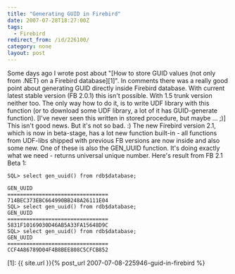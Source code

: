 ```yaml
---
title: "Generating GUID in Firebird"
date: 2007-07-28T18:27:00Z
tags:
  - Firebird
redirect_from: /id/226100/
category: none
layout: post
---
```

Some days ago I wrote post about "[How to store GUID values (not only from .NET) on a Firebird database][1]". In comments there was a really good point about generating GUID directly inside Firebird database. With current latest stable version (FB 2.0.1) this isn't possible. With 1.5 trunk version neither too. The only way how to do it, is to write UDF library with this function (or to download some UDF library, a lot of it has GUID-generate function). [I've never seen this written in stored procedure, but maybe ... ;)] This isn't good news. But it's not so bad. :) The new Firebird version 2.1, which is now in beta-stage, has a lot new function built-in - all functions from UDF-libs shipped with previous FB versions are now inside and also some new. One of these is also the GEN_UUID function. It's doing exactly what we need - returns universal unique number. Here's result from FB 2.1 Beta 1:

```text
SQL> select gen_uuid() from rdb$database;

GEN_UUID
================================
714BEC373EBC664990BB248A26111E04
SQL> select gen_uuid() from rdb$database;
GEN_UUID
================================
5831F10169030D46AB5A33FA15648D9C
SQL> select gen_uuid() from rdb$database;
GEN_UUID
================================
CCF4A86789D04F4B8BEE808C5CFCB852
```

[1]: {{ site.url }}{% post_url 2007-07-08-225946-guid-in-firebird %}
